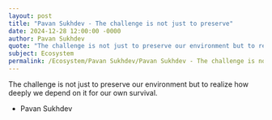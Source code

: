 ```yaml
---
layout: post
title: "Pavan Sukhdev - The challenge is not just to preserve"
date: 2024-12-28 12:00:00 -0000
author: Pavan Sukhdev
quote: "The challenge is not just to preserve our environment but to realize how deeply we depend on it for our own survival."
subject: Ecosystem
permalink: /Ecosystem/Pavan Sukhdev/Pavan Sukhdev - The challenge is not just to preserve
---
```


The challenge is not just to preserve our environment but to realize how deeply we depend on it for our own survival.

- Pavan Sukhdev
